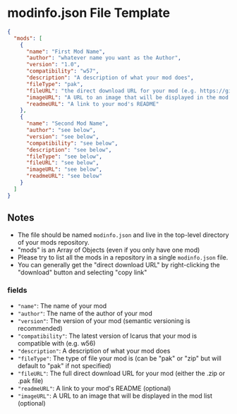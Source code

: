 # modinfo.json File Template

```json
{
  "mods": [
    {
      "name": "First Mod Name",
      "author": "whatever name you want as the Author",
      "version": "1.0",
      "compatibility": "w57",
      "description": "A description of what your mod does",
      "fileType": "pak",
      "fileURL": "the direct download URL for your mod (e.g. https://github.com/your-repo/Icarus-Mods/raw/your-branch/your-mod_P.pak)",
      "imageURL": "A URL to an image that will be displayed in the mod list (optional)",
      "readmeURL": "A link to your mod's README"
    },
    {
      "name": "Second Mod Name",
      "author": "see below",
      "version": "see below",
      "compatibility": "see below",
      "description": "see below",
      "fileType": "see below",
      "fileURL": "see below",
      "imageURL": "see below",
      "readmeURL": "see below"
    }
  ]
}
```

## Notes

- The file should be named `modinfo.json` and live in the top-level directory of your mods repository.
- "mods" is an Array of Objects (even if you only have one mod)
- Please try to list all the mods in a repository in a single `modinfo.json` file.
- You can generally get the "direct download URL" by right-clicking the "download" button and selecting "copy link"

### fields

- `"name"`: The name of your mod
- `"author"`: The name of the author of your mod
- `"version"`: The version of your mod (semantic versioning is recommended)
- `"compatibility"`: The latest version of Icarus that your mod is compatible with (e.g. w56)
- `"description"`: A description of what your mod does
- `"fileType"`: The type of file your mod is (can be "pak" or "zip" but will default to "pak" if not specified)
- `"fileURL"`: The full direct download URL for your mod (either the .zip or .pak file)
- `"readmeURL"`: A link to your mod's README (optional)
- `"imageURL"`: A URL to an image that will be displayed in the mod list (optional)
